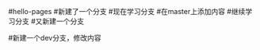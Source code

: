 #hello-pages
#新建了一个分支
#现在学习分支
#在master上添加内容
#继续学习分支
#又新建一个分支

#新建一个dev分支，修改内容                                                                                   